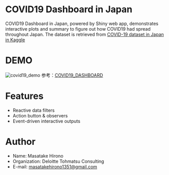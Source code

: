 # COVID19 Dashboard in Japan

COVID19 Dashboard in Japan, powered by Shiny web app, demonstrates interactive plots and summary to figure out how COVID19 had spread throughout Japan. 
The dataset is retrieved from [COVID-19 dataset in Japan in Kaggle](https://www.kaggle.com/lisphilar/covid19-dataset-in-japan)
 
# DEMO
![covid19_demo](https://user-images.githubusercontent.com/63854101/102008839-b6f6e080-3d76-11eb-8378-38b3fd00911b.PNG)
参考：[COVID19_DASHBOARD]( https://mhirono1351.shinyapps.io/covid19_dashboard/)
 
# Features
* Reactive data filters
* Action button & observers
* Event-driven interactive outputs
 
# Author
* Name: Masatake Hirono
* Organization: Deloitte Tohmatsu Consulting
* E-mail: masatakehirono1351@gmail.com
